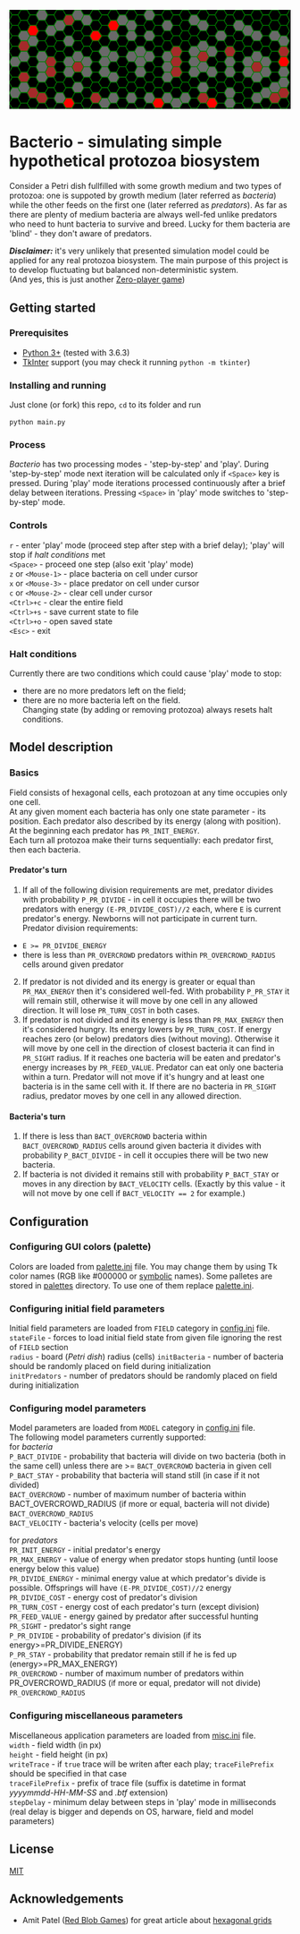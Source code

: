 ![Logo](logo.png)

# **Bacterio** - simulating simple hypothetical protozoa biosystem

Consider a Petri dish fullfilled with some growth medium and two types of protozoa: one is suppoted by growth medium (later referred as _bacteria_) while the other feeds on the first one (later referred as _predators_). As far as there are plenty of medium bacteria are always well-fed unlike predators who need to hunt bacteria to survive and breed. Lucky for them bacteria are 'blind' - they don't aware of predators.

_**Disclaimer:**_ it's very unlikely that presented simulation model could be applied for any real protozoa biosystem. The main purpose of this project is to develop fluctuating but balanced non-deterministic system.  
(And yes, this is just another [Zero-player game](https://en.wikipedia.org/wiki/Zero-player_game))


## Getting started

### Prerequisites  
+ [Python 3+](https://www.python.org/downloads/) (tested with  3.6.3)  
+ [TkInter](https://docs.python.org/3/library/tkinter.html) support (you may check it running `python -m tkinter`)  

### Installing and running

Just clone (or fork) this repo, `cd` to its folder and run  
```
python main.py
```

### Process
*Bacterio* has two processing modes - 'step-by-step' and 'play'. During 'step-by-step' mode next iteration will be calculated only if `<Space>` key is pressed. During 'play' mode iterations processed continuously after a brief delay between iterations. Pressing `<Space>` in 'play' mode switches to 'step-by-step' mode.

### Controls
`r` - enter 'play' mode (proceed step after step with a brief delay); 'play' will stop if *halt conditions* met  
`<Space>` - proceed one step (also exit 'play' mode)  
`z` or `<Mouse-1>` - place bacteria on cell under cursor  
`x` or `<Mouse-3>` - place predator on cell under cursor  
`c` or `<Mouse-2>` - clear cell under cursor  
`<Ctrl>+c` - clear the entire field  
`<Ctrl>+s` - save current state to file  
`<Ctrl>+o` - open saved state  
`<Esc>` - exit  

### Halt conditions
Currently there are two conditions which could cause 'play' mode to stop:  
+ there are no more predators left on the field;  
+ there are no more bacteria left on the field.  
Changing state (by adding or removing protozoa) always resets halt conditions.


## Model description

### Basics 
Field consists of hexagonal cells, each protozoan at any time occupies only one cell.  
At any given moment each bacteria has only one state parameter - its position. Each predator also described by its energy (along with position). At the beginning each predator has `PR_INIT_ENERGY`.  
Each turn all protozoa make their turns sequentially: each predator first, then each bacteria.  

#### Predator's turn  
1. If all of the following division requirements are met, predator divides with probability `P_PR_DIVIDE` - in cell it occupies there will be two predators with energy `(E-PR_DIVIDE_COST)//2` each, where `E` is current predator's energy. Newborns will not participate in current turn.
Predator division requirements:  
  + `E >= PR_DIVIDE_ENERGY`  
  + there is less than `PR_OVERCROWD` predators within `PR_OVERCROWD_RADIUS` cells around given predator  
2. If predator is not divided and its energy is greater or equal than `PR_MAX_ENERGY` then it's considered well-fed. With probability `P_PR_STAY` it will remain still, otherwise it will move by one cell in any allowed direction. It will lose `PR_TURN_COST` in both cases.  
3. If predator is not divided and its energy is less than `PR_MAX_ENERGY` then it's considered hungry. Its energy lowers by `PR_TURN_COST`. If energy reaches zero (or below) predators dies (without moving). Otherwise it will move by one cell in the direction of closest bacteria it can find in `PR_SIGHT` radius. If it reaches one bacteria will be eaten and predator's energy increases by `PR_FEED_VALUE`. Predator can eat only one bacteria within a turn. Predator will not move if it's hungry and at least one bacteria is in the same cell with it. If there are no bacteria in `PR_SIGHT` radius, predator moves by one cell in any allowed direction.  

#### Bacteria's turn
1. If there is less than `BACT_OVERCROWD` bacteria within `BACT_OVERCROWD_RADIUS` cells around given bacteria it divides with probability `P_BACT_DIVIDE` - in cell it occupies there will be two new bacteria.
2. If bacteria is not divided it remains still with probability `P_BACT_STAY` or moves in any direction by `BACT_VELOCITY` cells. (Exactly by this value - it will not move by one cell if `BACT_VELOCITY == 2` for example.)

## Configuration

### Configuring GUI colors (palette)
Colors are loaded from [palette.ini](palette.ini) file. You may change them by using Tk color names (RGB like #000000 or [symbolic](https://www.tcl.tk/man/tcl8.5/TkCmd/colors.htm) names). Some palletes are stored in [palettes](palletes) directory. To use one of them replace [palette.ini](palette.ini).

### Configuring initial field parameters
Initial field parameters are loaded from `FIELD` category in [config.ini](config.ini) file.  
`stateFile` - forces to load initial field state from given file ignoring the rest of `FIELD` section  
`radius` - board (_Petri dish_) radius (cells)
`initBacteria` - number of bacteria should be randomly placed on field during initialization  
`initPredators` - number of predators should be randomly placed on field during initialization  

### Configuring model parameters
Model parameters are loaded from `MODEL` category in [config.ini](config.ini) file.  
The following model parameters currently supported:  
for *bacteria*  
`P_BACT_DIVIDE` - probability that bacteria will divide on two bacteria (both in the same cell) unless there are >= `BACT_OVERCROWD` bacteria in given cell  
`P_BACT_STAY` -  probability that bacteria will stand still (in case if it not divided)  
`BACT_OVERCROWD` -  number of maximum number of bacteria within BACT_OVERCROWD_RADIUS (if more or equal, bacteria will not divide)  
`BACT_OVERCROWD_RADIUS`  
`BACT_VELOCITY` - bacteria's velocity (cells per move)  
  
for *predators*  
`PR_INIT_ENERGY` - initial predator's energy  
`PR_MAX_ENERGY` - value of energy when predator stops hunting (until loose energy below this value)  
`PR_DIVIDE_ENERGY` - minimal energy value at which predator's divide is possible. Offsprings will have `(E-PR_DIVIDE_COST)//2` energy  
`PR_DIVIDE_COST` - energy cost of predator's division  
`PR_TURN_COST` -  energy cost of each predator's turn (except division)  
`PR_FEED_VALUE` - energy gained by predator after successful hunting  
`PR_SIGHT` - predator's sight range  
`P_PR_DIVIDE` - probability of predator's division (if its energy>=PR_DIVIDE_ENERGY)  
`P_PR_STAY` - probability that predator remain still if he is fed up (energy>=PR_MAX_ENERGY)  
`PR_OVERCROWD` - number of maximum number of predators within PR_OVERCROWD_RADIUS (if more or equal, predator will not divide)  
`PR_OVERCROWD_RADIUS`  
  

### Configuring miscellaneous parameters
Miscellaneous application parameters are loaded from [misc.ini](misc.ini) file.  
`width` - field width (in px)  
`height` - field height (in px)  
`writeTrace` - if `true` trace will be writen after each play; `traceFilePrefix` should be specified in that case  
`traceFilePrefix` - prefix of trace file (suffix is datetime in format *yyyymmdd-HH-MM-SS* and *.btf* extension)  
`stepDelay` - minimum delay between steps in 'play' mode in milliseconds (real delay is bigger and depends on OS, harware, field and model parameters)  


## License
[MIT](LICENSE)

## Acknowledgements
+ Amit Patel ([Red Blob Games](https://www.redblobgames.com)) for great article about [hexagonal grids](https://www.redblobgames.com/grids/hexagons)
